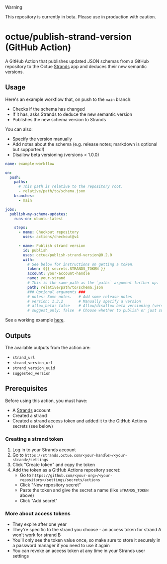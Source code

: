 > [!WARNING]
> This repository is currently in beta. Please use in production with caution.

# octue/publish-strand-version (GitHub Action)
A GitHub Action that publishes updated JSON schemas from a GitHub repository to the Octue
[Strands](https://strands.octue.com) app and deduces their new semantic versions.

## Usage
Here's an example workflow that, on push to the `main` branch:
- Checks if the schema has changed
- If it has, asks Strands to deduce the new semantic version
- Publishes the new schema version to Strands

You can also:
- Specify the version manually
- Add notes about the schema (e.g. release notes; markdown is optional but supported!)
- Disallow beta versioning (versions < 1.0.0)

```yaml
name: example-workflow

on:
  push:
    paths:
      # This path is relative to the repository root.
      - relative/path/to/schema.json
    branches:
      - main

jobs:
  publish-my-schema-updates:
    runs-on: ubuntu-latest

    steps:
      - name: Checkout repository
        uses: actions/checkout@v4

      - name: Publish strand version
        id: publish
        uses: octue/publish-strand-version@0.2.0
        with:
          # See below for instructions on getting a token.
          token: ${{ secrets.STRANDS_TOKEN }}
          account: your-account-handle
          name: your-strand
          # This is the same path as the `paths` argument further up.
          path: relative/path/to/schema.json
          ### Optional arguments ###
          # notes: Some notes.   # Add some release notes
          # version: 1.3.2       # Manually specify a version
          # allow_beta: false    # Allow/disallow beta versioning (versions < 1.0.0)
          # suggest_only: false  # Choose whether to publish or just suggest the new version number
```

See a working example [here](examples/publish-strand-version.yml).

## Outputs
The available outputs from the action are:
- `strand_url`
- `strand_version_url`
- `strand_version_uuid`
- `suggested_version`

## Prerequisites
Before using this action, you must have:
- A [Strands](https://strands.octue.com) account
- Created a strand
- Created a strand access token and added it to the GitHub Actions secrets (see below)

### Creating a strand token
1. Log in to your Strands account
2. Go to `https://strands.octue.com/<your-handle>/<your-strand>/settings`
4. Click "Create token" and copy the token
5. Add the token as a GitHub Actions repository secret:
   - Go to `https://github.com/<your-org>/<your-repository>/settings/secrets/actions`
   - Click "New repository secret"
   - Paste the token and give the secret a name (like `STRANDS_TOKEN` above)
   - Click "Add secret"

### More about access tokens
- They expire after one year
- They're specific to the strand you choose - an access token for strand A won't work for strand B
- You'll only see the token value once, so make sure to store it securely in a password manager if you need to use it again
- You can revoke an access token at any time in your Strands user settings

